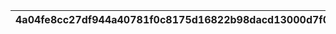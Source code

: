 |4a04fe8cc27df944a40781f0c8175d16822b98dacd13000d7f0da5b2a3633766|e43505efc64eeddb25122af586e0cdeca7cf67954e4875607aa2a6ed5b5d9e4b|9f6c37eba84fe13d69c17d0b6bd92e641e83e869ee454dbfedc2b1fe7b796c66|0453beb8333b9dcf68785a1705445d9778d16d4bcc372ba27f96f81070d4dc9e|105eed8fa928f62333a179183ae300372b3f5f250d9787edf405a779cbb8aab5|d4d3f51f5ffa20d325d6f47fa0c0c0dce3e526a0a2ca344337d41a43114cb17c|0a3aaf813dca3e975bfe3c7603f7e8d5bed79e084108602e686fc9b3e9f4f5e0|0dce8343fd9c5573e7247fa09b91ea18581894a3f7971fddc28ec773b06643ae|406a8781624912b498ef4a6861c3dd9d6bb566b196d18dc1d326a841b19c49dd|f1f925a24c0140791fd95e761de9a95cc4ff8f627459c1f7b2972b0e53c5ad61|787ed956941da8f27a61fc07134e3e4f8f899c2dee0a006697f17513be1e5c1e|7e917d586c6a19496e8fb970809593b8f7ab8694d81b0e5159988f53bb8ab677|d9452c36f2bc5dbede76b99abe3dbb1712d56b8e218b10b41d80bd01e055c20f|883c649bdf7ecfe45688f07be89c59bf89330b5a6b0893f214932b8d979b515e|22a3e26b3986ae4fff4bf8fdd857cc4eb384ab3bb5b1aa17467fd340a1647811|604b3f2e80274302115b7b5875c4ddcf25c1d99207b06e39c2944f135e51e547|5bb745db24581a49f7ee5dc3708edbe26ab6eac9618f25990b1b274eef3b4b94|2aaac3d663331f1e0d0100db2b124a595e9a32ac581db5b148dc9e2ea433f607|0ae5059f64464f925ea3b43eda5fd4b8546bf66f509af066759a108dd5485a6f|52216c2be048666d6c773a3dfb4b5f8b1810ce43129efb96115a339eab451cb6|
| --- | --- | --- | --- | --- | --- | --- | --- | --- | --- | --- | --- | --- | --- | --- | --- | --- | --- | --- | --- |